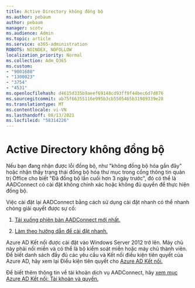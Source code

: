 ```yaml
---
title: Active Directory không đồng bộ
ms.author: pebaum
author: pebaum
manager: scotv
ms.audience: Admin
ms.topic: article
ms.service: o365-administration
ROBOTS: NOINDEX, NOFOLLOW
localization_priority: Normal
ms.collection: Adm_O365
ms.custom:
- "9001688"
- "1300023"
- "3754"
- "4531"
ms.openlocfilehash: d4615d335b9aeef69148cd93ff9f44bec6d7d876
ms.sourcegitcommit: ab75f66355116e995b3cb5505465b31989339e28
ms.translationtype: MT
ms.contentlocale: vi-VN
ms.lasthandoff: 08/13/2021
ms.locfileid: "58314226"
---
```

# <a name="active-directory-not-syncing"></a>Active Directory không đồng bộ

Nếu bạn đang nhận được lỗi đồng bộ, như "không đồng bộ hóa gần đây" hoặc nhận thấy trạng thái đồng bộ hóa thư mục trong cổng thông tin quản trị Office cho biết "Đã đồng bộ lần cuối hơn 3 ngày trước", đó có thể là AADConnect có cài đặt không chính xác hoặc không đủ quyền để thực hiện đồng bộ.  

Việc cài đặt lại AADConnect bằng cách sử dụng cài đặt nhanh có thể nhanh chóng giải quyết được sự cố:

1. [Tải xuống phiên bản AADConnect mới nhất.](https://go.microsoft.com/fwlink/?LinkId=615771)

2. [Làm theo hướng dẫn để cài đặt nhanh.](https://docs.microsoft.com/azure/active-directory/hybrid/how-to-connect-install-express)

Azure AD Kết nối được cài đặt vào Windows Server 2012 trở lên. Máy chủ này phải nối miền và có thể là bộ kiểm soát miền hoặc máy chủ thành viên. Để biết danh sách đầy đủ các yêu cầu và Kết nối điều kiện tiên quyết của Azure AD, hãy xem lại Điều kiện tiên quyết cho [Azure AD Kết nối.](https://docs.microsoft.com/azure/active-directory/hybrid/how-to-connect-install-prerequisites)

Để biết thêm thông tin về tài khoản dịch vụ AADConnect, hãy [xem mục Azure AD Kết nối: Tài khoản và quyền.](https://docs.microsoft.com/azure/active-directory/hybrid/reference-connect-accounts-permissions)
